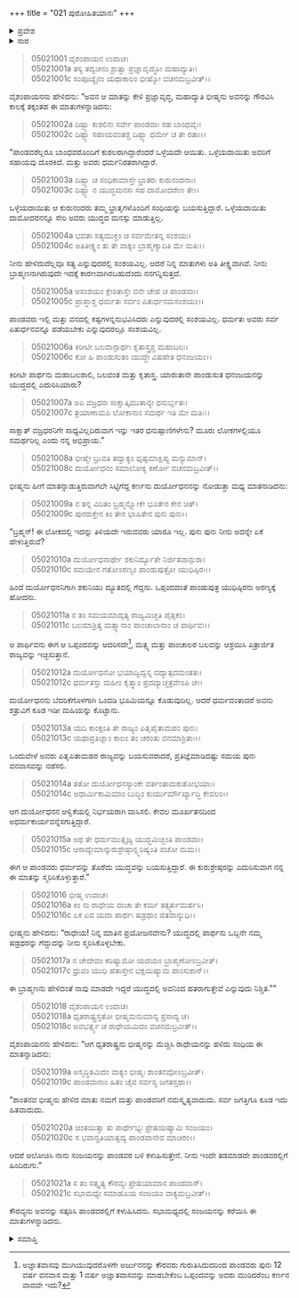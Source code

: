 +++
title = "021 ಪುರೋಹಿತಯಾನಃ"
+++

<details><summary>ಪ್ರವೇಶ</summary>


।।   ಓಂ ಓಂ ನಮೋ ನಾರಾಯಣಾಯ।।   ಶ್ರೀ ವೇದವ್ಯಾಸಾಯ ನಮಃ ।।

ಶ್ರೀ ಕೃಷ್ಣದ್ವೈಪಾಯನ ವೇದವ್ಯಾಸ ವಿರಚಿತ  

**ಶ್ರೀ ಮಹಾಭಾರತ**

**ಉದ್ಯೋಗ ಪರ್ವ**

**ಉದ್ಯೋಗ ಪರ್ವ**

**ಅಧ್ಯಾಯ 21**

</details>


<details><summary>ಸಾರ</summary>

ದೂತನು ಹೇಳಿದುದೆಲ್ಲವೂ ಸತ್ಯವಾಗಿದ್ದರೂ ಅವನು ಬ್ರಾಹ್ಮಣನಾಗಿರುವುದರಿಂದ ಮಾತು ತೀಕ್ಷ್ಣವಾಗಿದೆಯೆಂದೂ, ಅರ್ಜುನನನ್ನು ಎದುರಿಸುವ ಸಮರ್ಥರು ಯಾರೂ ಇಲ್ಲವೆಂದು ಭೀಷ್ಮನು ಸಭೆಯಲ್ಲಿ ನುಡಿದುದು (1-7). ಅಷ್ಟರಲ್ಲಿಯೇ ಕರ್ಣನು ಮಧ್ಯ ಮಾತನಾಡುತ್ತಾ ಒಪ್ಪಂದವನ್ನು ಆದರಿಸದೇ ಪಾಂಡವರು ಬಲವನ್ನು ಒಟ್ಟುಗೂಡಿಸಿ ರಾಜ್ಯವನ್ನು ಕೇಳುತ್ತಿದ್ದಾರೆಂದೂ, ಆದರೆ ದುರ್ಯೋಧನನು ಬೆದರಿಕೆಗೆ ಒಳಗಾಗಿ ಒಂದಡಿ ಭೂಮಿಯನ್ನೂ ಕೊಡುವುದಿಲ್ಲವೆಂದೂ ಹೇಳುವುದು (8-15). ಭೀಷ್ಮನು ರಾಧೇಯನನ್ನು ಅಲ್ಲಗಳೆದು ದೂತನು ಹೇಳಿದುದನ್ನು ಸಮರ್ಥಿಸಲು ಧೃತರಾಷ್ಟ್ರನು ಆಲೋಚಿಸಿ ಸಂಜಯನನ್ನು ಪಾಂಡವರ ಬಳಿ ಕಳುಹಿಸುತ್ತೇನೆಂದು ಹೇಳಿ ದೂತನನ್ನು ಸತ್ಕರಿಸಿ ಕಳುಹಿಸಿದುದು (16-21).

</details>


> 05021001 ವೈಶಂಪಾಯನ ಉವಾಚ।  
05021001a ತಸ್ಯ ತದ್ವಚನಂ ಶ್ರುತ್ವಾ ಪ್ರಜ್ಞಾವೃದ್ಧೋ ಮಹಾದ್ಯುತಿಃ।  
05021001c ಸಂಪೂಜ್ಯೈನಂ ಯಥಾಕಾಲಂ ಭೀಷ್ಮೋ ವಚನಮಬ್ರವೀತ್।।

ವೈಶಂಪಾಯನನು ಹೇಳಿದನು: “ಅವನ ಆ ಮಾತನ್ನು ಕೇಳಿ ಪ್ರಜ್ಞಾವೃದ್ಧ, ಮಹಾದ್ಯುತಿ ಭೀಷ್ಮನು ಅವನನ್ನು ಗೌರವಿಸಿ ಕಾಲಕ್ಕೆ ತಕ್ಕಂತಹ ಈ ಮಾತುಗಳನ್ನಾಡಿದನು:

> 05021002a ದಿಷ್ಟ್ಯಾ ಕುಶಲಿನಃ ಸರ್ವೇ ಪಾಂಡವಾಃ ಸಹ ಬಾಂಧವೈಃ।  
05021002c ದಿಷ್ಟ್ಯಾ ಸಹಾಯವಂತಶ್ಚ ದಿಷ್ಟ್ಯಾ ಧರ್ಮೇ ಚ ತೇ ರತಾಃ।।

“ಪಾಂಡವರೆಲ್ಲರೂ ಬಾಂಧವರೊಂದಿಗೆ ಕುಶಲರಾಗಿದ್ದಾರೆಂದರೆ ಒಳ್ಳೆಯದೇ ಆಯಿತು. ಒಳ್ಳೆಯದಾಯಿತು ಅವರಿಗೆ ಸಹಾಯವು ದೊರಕಿದೆ. ಮತ್ತು ಅವರು ಧರ್ಮನಿರತರಾಗಿದ್ದಾರೆ.

> 05021003a ದಿಷ್ಟ್ಯಾ ಚ ಸಂಧಿಕಾಮಾಸ್ತೇ ಭ್ರಾತರಃ ಕುರುನಂದನಾಃ।  
05021003c ದಿಷ್ಟ್ಯಾ ನ ಯುದ್ಧಮನಸಃ ಸಹ ದಾಮೋದರೇಣ ತೇ।।

ಒಳ್ಳೆಯದಾಯಿತು ಆ ಕುರುನಂದರು ತಮ್ಮ ಭ್ರಾತೃಗಳೊಂದಿಗೆ ಸಂಧಿಯನ್ನು ಬಯಸುತ್ತಿದ್ದಾರೆ. ಒಳ್ಳೆಯದಾಯಿತು ದಾಮೋದರನನ್ನೂ ಸೇರಿ ಅವರು ಯುದ್ಧದ ಮನಸ್ಸು ಮಾಡುತ್ತಿಲ್ಲ.

> 05021004a ಭವತಾ ಸತ್ಯಮುಕ್ತಂ ಚ ಸರ್ವಮೇತನ್ನ ಸಂಶಯಃ।   
05021004c ಅತಿತೀಕ್ಷ್ಣಂ ತು ತೇ ವಾಕ್ಯಂ ಬ್ರಾಹ್ಮಣ್ಯಾದಿತಿ ಮೇ ಮತಿಃ।।

ನೀನು ಹೇಳಿದುದೆಲ್ಲವೂ ಸತ್ಯ ಎನ್ನುವುದರಲ್ಲಿ ಸಂಶಯವಿಲ್ಲ. ಆದರೆ ನಿನ್ನ ಮಾತುಗಳು ಅತಿ ತೀಕ್ಷ್ಣವಾಗಿವೆ. ನೀನು ಬ್ರಾಹ್ಮಣನಾಗಿರುವುದೇ ಇದಕ್ಕೆ ಕಾರಣವಾಗಿರಬಹುದೆಂದು ನನಗನ್ನಿಸುತ್ತದೆ.

> 05021005a ಅಸಂಶಯಂ ಕ್ಲೇಶಿತಾಸ್ತೇ ವನೇ ಚೇಹ ಚ ಪಾಂಡವಾಃ।  
05021005c ಪ್ರಾಪ್ತಾಶ್ಚ ಧರ್ಮತಃ ಸರ್ವಂ ಪಿತುರ್ಧನಮಸಂಶಯಂ।।

ಪಾಂಡವರು ಇಲ್ಲಿ ಮತ್ತು ವನದಲ್ಲಿ ಕಷ್ಟಗಳನ್ನನುಭವಿಸಿದರು ಎನ್ನುವುದರಲ್ಲಿ ಸಂಶಯವಿಲ್ಲ. ಧರ್ಮತಃ ಅವರು ಸರ್ವ ಪಿತುರ್ಧನವನ್ನೂ ಪಡೆಯಬೇಕು ಎನ್ನುವುದರಲ್ಲೂ ಸಂಶಯವಿಲ್ಲ.

> 05021006a ಕಿರೀಟೀ ಬಲವಾನ್ಪಾರ್ಥಃ ಕೃತಾಸ್ತ್ರಶ್ಚ ಮಹಾಬಲಃ।  
05021006c ಕೋ ಹಿ ಪಾಂಡುಸುತಂ ಯುದ್ಧೇ ವಿಷಹೇತ ಧನಂಜಯಂ।।

ಕಿರೀಟೀ ಪಾರ್ಥನು ಮಹಾಬಲಶಾಲಿ, ಬಲವಂತ ಮತ್ತು ಕೃತಾಸ್ತ್ರ. ಯಾರುತಾನೇ ಪಾಂಡುಸುತ ಧನಂಜಯನನ್ನು ಯುದ್ಧದಲ್ಲಿ ಎದುರಿಸಿಯಾರು?

> 05021007a ಅಪಿ ವಜ್ರಧರಃ ಸಾಕ್ಷಾತ್ಕಿಮುತಾನ್ಯೇ ಧನುರ್ಭೃತಃ।   
05021007c ತ್ರಯಾಣಾಮಪಿ ಲೋಕಾನಾಂ ಸಮರ್ಥ ಇತಿ ಮೇ ಮತಿಃ।।

ಸಾಕ್ಷಾತ್ ವಜ್ರಧರನಿಗೇ ಸಾಧ್ಯವಿಲ್ಲದಿರುವಾಗ ಇನ್ನು ಇತರ ಧನುಷ್ಪಾಣಿಗಳೇನು? ಮೂರು ಲೋಕಗಳಲ್ಲಿಯೂ ಸಮರ್ಥರಿಲ್ಲ ಎಂದು ನನ್ನ ಅಭಿಪ್ರಾಯ.”

> 05021008a ಭೀಷ್ಮೇ ಬ್ರುವತಿ ತದ್ವಾಕ್ಯಂ ಧೃಷ್ಟಮಾಕ್ಷಿಪ್ಯ ಮನ್ಯುಮಾನ್।  
05021008c ದುರ್ಯೋಧನಂ ಸಮಾಲೋಕ್ಯ ಕರ್ಣೋ ವಚನಮಬ್ರವೀತ್।।

ಭೀಷ್ಮನು ಹೀಗೆ ಮಾತನ್ನಾಡುತ್ತಿರುವಾಗಲೇ ಸಿಟ್ಟಿಗೆದ್ದ ಕರ್ಣನು ದುರ್ಯೋಧನನನ್ನು ನೋಡುತ್ತಾ ಮಧ್ಯ ಮಾತನಾಡಿದನು:

> 05021009a ನ ತನ್ನ ವಿದಿತಂ ಬ್ರಹ್ಮನ್ಲ್ಲೋಕೇ ಭೂತೇನ ಕೇನ ಚಿತ್।  
05021009c ಪುನರುಕ್ತೇನ ಕಿಂ ತೇನ ಭಾಷಿತೇನ ಪುನಃ ಪುನಃ।।

“ಬ್ರಹ್ಮನ್! ಈ ಲೋಕದಲ್ಲಿ ಇದನ್ನು ತಿಳಿಯದೇ ಇರುವವರು ಯಾರೂ ಇಲ್ಲ. ಪುನಃ ಪುನಃ ನೀನು ಅದನ್ನೇ ಏಕೆ ಹೇಳುತ್ತಿರುವೆ?

> 05021010a ದುರ್ಯೋಧನಾರ್ಥೇ ಶಕುನಿರ್ದ್ಯೂತೇ ನಿರ್ಜಿತವಾನ್ಪುರಾ।  
05021010c ಸಮಯೇನ ಗತೋಽರಣ್ಯಂ ಪಾಂಡುಪುತ್ರೋ ಯುಧಿಷ್ಠಿರಃ।।

ಹಿಂದೆ ದುರ್ಯೋಧನನಿಗಾಗಿ ಶಕುನಿಯು ದ್ಯೂತದಲ್ಲಿ ಗೆದ್ದನು. ಒಪ್ಪಂದದಂತೆ ಪಾಂಡುಪುತ್ರ ಯುಧಿಷ್ಠಿರನು ಅರಣ್ಯಕ್ಕೆ ಹೋದನು.

> 05021011a ನ ತಂ ಸಮಯಮಾದೃತ್ಯ ರಾಜ್ಯಮಿಚ್ಚತಿ ಪೈತೃಕಂ।  
05021011c ಬಲಮಾಶ್ರಿತ್ಯ ಮತ್ಸ್ಯಾನಾಂ ಪಾಂಚಾಲಾನಾಂ ಚ ಪಾರ್ಥಿವಃ।।

ಆ ಪಾರ್ಥಿವನು ಈಗ ಆ ಒಪ್ಪಂದವನ್ನು ಆದರಿಸದೇ[^1], ಮತ್ಸ್ಯ ಮತ್ತು ಪಾಂಚಾಲರ ಬಲವನ್ನು ಆಶ್ರಯಿಸಿ ಪಿತ್ರಾರ್ಜಿತ ರಾಜ್ಯವನ್ನು ಇಚ್ಛಿಸುತ್ತಾನೆ.

> 05021012a ದುರ್ಯೋಧನೋ ಭಯಾದ್ವಿದ್ವನ್ನ ದದ್ಯಾತ್ಪದಮಂತತಃ।  
05021012c ಧರ್ಮತಸ್ತು ಮಹೀಂ ಕೃತ್ಸ್ನಾಂ ಪ್ರದದ್ಯಾಚ್ಚತ್ರವೇಽಪಿ ಚ।।

ದುರ್ಯೋಧನನು ಬೆದರಿಕೆಗೊಳಗಾಗಿ ಒಂದಡಿ ಭೂಮಿಯನ್ನೂ ಕೊಡುವುದಿಲ್ಲ. ಆದರೆ ಧರ್ಮದಂತಾದರೆ ಅವನು ಶತ್ರುವಿಗೆ ಕೂಡ ಇಡೀ ಮಹಿಯನ್ನು ಕೊಟ್ಟಾನು.

> 05021013a ಯದಿ ಕಾಂಕ್ಷಂತಿ ತೇ ರಾಜ್ಯಂ ಪಿತೃಪೈತಾಮಹಂ ಪುನಃ।  
05021013c ಯಥಾಪ್ರತಿಜ್ಞಾಂ ಕಾಲಂ ತಂ ಚರಂತು ವನಮಾಶ್ರಿತಾಃ।।

ಒಂದುವೇಳೆ ಅವರು ಪಿತೃಪಿತಾಮಹರ ರಾಜ್ಯವನ್ನು ಬಯಸುವರಾದರೆ, ಪ್ರತಿಜ್ಞೆಮಾಡಿದಷ್ಟು ಸಮಯ ಪುನಃ ವನವಾಸವನ್ನು ನಡೆಸಲಿ.

> 05021014a ತತೋ ದುರ್ಯೋಧನಸ್ಯಾಂಕೇ ವರ್ತಂತಾಮಕುತೋಭಯಾಃ।  
05021014c ಅಧಾರ್ಮಿಕಾಮಿಮಾಂ ಬುದ್ಧಿಂ ಕುರ್ಯುರ್ಮೌರ್ಖ್ಯಾದ್ಧಿ ಕೇವಲಂ।।

ಆಗ ದುರ್ಯೋಧನನ ಆಳ್ವಿಕೆಯಲ್ಲಿ ನಿರ್ಭಯರಾಗಿ ವಾಸಿಸಲಿ. ಕೇವಲ ಮೂರ್ಖತನದಿಂದ ಅಧರ್ಮಕಾರ್ಯವನ್ನೆಸಗುತ್ತಿದ್ದಾರೆ.

> 05021015a ಅಥ ತೇ ಧರ್ಮಮುತ್ಸೃಜ್ಯ ಯುದ್ಧಮಿಚ್ಚಂತಿ ಪಾಂಡವಾಃ।  
05021015c ಆಸಾದ್ಯೇಮಾನ್ಕುರುಶ್ರೇಷ್ಠಾನ್ಸ್ಮರಿಷ್ಯಂತಿ ವಚೋ ಮಮ।।

ಈಗ ಆ ಪಾಂಡವರು ಧರ್ಮವನ್ನು ತೊರೆದು ಯುದ್ಧವನ್ನು ಬಯಸುತ್ತಿದ್ದಾರೆ. ಈ ಕುರುಶ್ರೇಷ್ಠರನ್ನು ಎದುರಿಸುವಾಗ ನನ್ನ ಈ ಮಾತನ್ನು ಸ್ಮರಿಸಿಕೊಳ್ಳುತ್ತಾರೆ.”

> 05021016 ಭೀಷ್ಮ ಉವಾಚ।  
05021016a ಕಿಂ ನು ರಾಧೇಯ ವಾಚಾ ತೇ ಕರ್ಮ ತತ್ಸ್ಮರ್ತುಮರ್ಹಸಿ।  
05021016c ಏಕ ಏವ ಯದಾ ಪಾರ್ಥಃ ಷಡ್ರಥಾಂ ಜಿತವಾನ್ಯುಧಿ।।

ಭೀಷ್ಮನು ಹೇಳಿದನು: “ರಾಧೇಯ! ನಿನ್ನ ಮಾತಿನ ಪ್ರಯೋಜನವೇನು? ಯುದ್ಧದಲ್ಲಿ ಪಾರ್ಥನು ಒಬ್ಬನೇ ನಮ್ಮ ಷಡ್ರಥರನ್ನು ಗೆದ್ದುದನ್ನು ನೀನು ಸ್ಮರಿಸಿಕೊಳ್ಳಬೇಕು.

> 05021017a ನ ಚೇದೇವಂ ಕರಿಷ್ಯಾಮೋ ಯದಯಂ ಬ್ರಾಹ್ಮಣೋಽಬ್ರವೀತ್।  
05021017c ಧ್ರುವಂ ಯುಧಿ ಹತಾಸ್ತೇನ ಭಕ್ಷಯಿಷ್ಯಾಮ ಪಾಂಸುಕಾನ್।।

ಈ ಬ್ರಾಹ್ಮಣನು ಹೇಳಿದಂತೆ ನಾವು ಮಾಡದೇ ಇದ್ದರೆ ಯುದ್ಧದಲ್ಲಿ ಅವನಿಂದ ಹತರಾಗುತ್ತೇವೆ ಎನ್ನುವುದು ನಿಶ್ಚಿತ.””

> 05021018 ವೈಶಂಪಾಯನ ಉವಾಚ।  
05021018a ಧೃತರಾಷ್ಟ್ರಸ್ತತೋ ಭೀಷ್ಮಮನುಮಾನ್ಯ ಪ್ರಸಾದ್ಯ ಚ।  
05021018c ಅವಭರ್ತ್ಸ್ಯ ಚ ರಾಧೇಯಮಿದಂ ವಚನಮಬ್ರವೀತ್।।

ವೈಶಂಪಾಯನನು ಹೇಳಿದನು: “ಆಗ ಧೃತರಾಷ್ಟ್ರನು ಭೀಷ್ಮನನ್ನು ಮೆಚ್ಚಿಸಿ ರಾಧೇಯನನ್ನು ಹಳಿದು ಸಂಧಿಯ ಈ ಮಾತನ್ನಾಡಿದನು:

> 05021019a ಅಸ್ಮದ್ಧಿತಮಿದಂ ವಾಕ್ಯಂ ಭೀಷ್ಮಃ ಶಾಂತನವೋಽಬ್ರವೀತ್।  
05021019c ಪಾಂಡವಾನಾಂ ಹಿತಂ ಚೈವ ಸರ್ವಸ್ಯ ಜಗತಸ್ತಥಾ।।

“ಶಾಂತನವ ಭೀಷ್ಮನು ಹೇಳಿದ ಮಾತು ನಮಗೆ ಮತ್ತು ಪಾಂಡವರಿಗೆ ನಮಸ್ಕೃತ್ಯವಾದುದು. ಸರ್ವ ಜಗತ್ತಿಗೂ ಕೂಡ ಇದು ಹಿತವಾದುದು.

> 05021020a ಚಿಂತಯಿತ್ವಾ ತು ಪಾರ್ಥೇಭ್ಯಃ ಪ್ರೇಷಯಿಷ್ಯಾಮಿ ಸಂಜಯಂ।  
05021020c ಸ ಭವಾನ್ಪ್ರತಿಯಾತ್ವದ್ಯ ಪಾಂಡವಾನೇವ ಮಾಚಿರಂ।।

ಆದರೆ ಆಲೋಚಿಸಿ ನಾನು ಸಂಜಯನನ್ನು ಪಾಂಡವರ ಬಳಿ ಕಳುಹಿಸುತ್ತೇನೆ. ನೀನು ಇಂದೇ ತಡಮಾಡದೇ ಪಾಂಡವರಲ್ಲಿಗೆ ಹಿಂದಿರುಗು.”

> 05021021a ಸ ತಂ ಸತ್ಕೃತ್ಯ ಕೌರವ್ಯಃ ಪ್ರೇಷಯಾಮಾಸ ಪಾಂಡವಾನ್।   
05021021c ಸಭಾಮಧ್ಯೇ ಸಮಾಹೂಯ ಸಂಜಯಂ ವಾಕ್ಯಮಬ್ರವೀತ್।।

ಕೌರವ್ಯನು ಅವನನ್ನು ಸತ್ಕರಿಸಿ ಪಾಂಡವರಲ್ಲಿಗೆ ಕಳುಹಿಸಿದನು. ಸಭಾಮಧ್ಯದಲ್ಲಿ ಸಂಜಯನನ್ನು ಕರೆಯಿಸಿ ಈ ಮಾತುಗಳನ್ನಾಡಿದನು.


<details><summary>ಸಮಾಪ್ತಿ</summary>


ಇತಿ ಶ್ರೀ ಮಹಾಭಾರತೇ ಉದ್ಯೋಗ ಪರ್ವಣಿ ಉದ್ಯೋಗ ಪರ್ವಣಿ ಪುರೋಹಿತಯಾನೇ ಏಕವಿಂಶೋಽಧ್ಯಾಯಃ।  
ಇದು ಶ್ರೀ ಮಹಾಭಾರತದಲ್ಲಿ ಉದ್ಯೋಗ ಪರ್ವದಲ್ಲಿ ಉದ್ಯೋಗ ಪರ್ವದಲ್ಲಿ ಪುರೋಹಿತಯಾನದಲ್ಲಿ ಇಪ್ಪತ್ತೊಂದನೆಯ ಅಧ್ಯಾಯವು.
ಇತಿ ಶ್ರೀ ಮಹಾಭಾರತೇ ಉದ್ಯೋಗ ಪರ್ವಣಿ ಉದ್ಯೋಗ ಪರ್ವಃ।  
ಇದು ಶ್ರೀ ಮಹಾಭಾರತದಲ್ಲಿ ಉದ್ಯೋಗ ಪರ್ವದಲ್ಲಿ ಉದ್ಯೋಗ ಪರ್ವವು।  
ಇದೂವರೆಗಿನ ಒಟ್ಟು ಮಹಾಪರ್ವಗಳು-4/18, ಉಪಪರ್ವಗಳು-49/100, ಅಧ್ಯಾಯಗಳು-684/1995, ಶ್ಲೋಕಗಳು-22286/73784.

</details>

[^1]: ಅಜ್ಞಾತವಾಸವು ಮುಗಿಯುವುದರೊಳಗೇ ಅರ್ಜುನನನ್ನು ಕೌರವರು ಗುರುತಿಸಿದುದರಿಂದ ಪಾಂಡವರು ಪುನಃ 12 ವರ್ಷ ವನವಾಸ ಮತ್ತು 1 ವರ್ಷ ಅಜ್ಞಾತವಾಸವನ್ನು ಮಾಡಬೇಕೆಂಬ ಒಪ್ಪಂದವನ್ನು ಅವರು ಮುರಿದರೆಂಬ ಕರ್ಣನ ವಾದವೇ ಇದು? 

